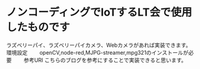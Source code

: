 # ノンコーディングでIoTするLT会で使用したものです  
ラズベリーパイ、ラズベリーパイカメラ、Webカメラがあれば実装できます。
環境設定　　
openCV,node-red,MJPG-streamer,mpg321のインストールが必要　　
参考URI
こちらのブログを参考にすることで実装できると思います。
